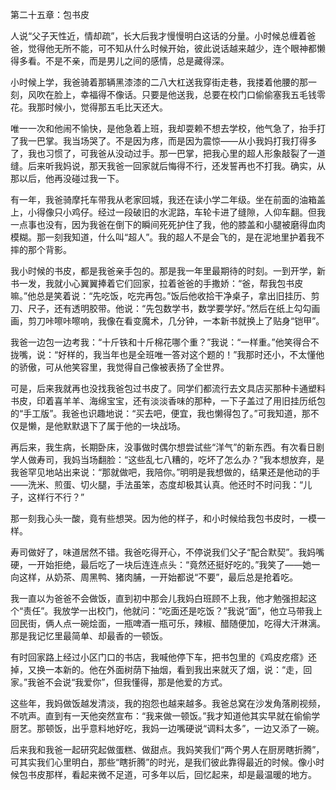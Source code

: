 第二十五章：包书皮

人说“父子天性近，情却疏”，长大后我才慢慢明白这话的分量。小时候总缠着爸爸，觉得他无所不能，可不知从什么时候开始，彼此说话越来越少，连个眼神都懒得多看。不是不亲，而是男儿之间的感情，总是藏得深。

小时候上学，我爸骑着那辆黑漆漆的二八大杠送我穿街走巷，我搂着他腰的那一刻，风吹在脸上，幸福得不像话。只要是他送我，总要在校门口偷偷塞我五毛钱零花。我那时候小，觉得那五毛比天还大。

唯一一次和他闹不愉快，是他急着上班，我却耍赖不想去学校，他气急了，抬手打了我一巴掌。我当场哭了。不是因为疼，而是因为震惊——从小我妈打我打得多了，我也习惯了，可我爸从没动过手。那一巴掌，把我心里的超人形象敲裂了一道缝。后来听我妈说，那天我爸一回家就后悔得不行，还发誓再也不打我。确实，从那以后，他再没碰过我一下。

有一年，我爸骑摩托车带我从老家回城，我还在读小学二年级。坐在前面的油箱盖上，小得像只小鸡仔。经过一段破旧的水泥路，车轮卡进了缝隙，人仰车翻。但我一点事也没有，因为我爸在倒下的瞬间死死护住了我，他的膝盖和小腿被磨得血肉模糊。那一刻我知道，什么叫“超人”。我的超人不是会飞的，是在泥地里护着我不摔的那个背影。

我小时候的书皮，都是我爸亲手包的。那是我一年里最期待的时刻。一到开学，新书一发，我就小心翼翼捧着它们回家，拉着爸爸的手撒娇：“爸，帮我包书皮嘛。”他总是笑着说：“先吃饭，吃完再包。”饭后他收拾干净桌子，拿出旧挂历、剪刀、尺子，还有透明胶带。他说：“先包数学书，数学要学好。”然后在纸上勾勾画画，剪刀咔嚓咔嚓响，我像在看变魔术，几分钟，一本新书就换上了贴身“铠甲”。

我爸一边包一边考我：“十斤铁和十斤棉花哪个重？”我说：“一样重。”他笑得合不拢嘴，说：“好样的，我当年也是全班唯一答对这个题的！”我那时还小，不太懂他的骄傲，可从他笑容里，我觉得自己像被表扬了全世界。

可是，后来我就再也没找我爸包过书皮了。同学们都流行去文具店买那种卡通塑料书皮，印着喜羊羊、海绵宝宝，还有淡淡香味的那种，一下子盖过了用旧挂历纸包的“手工版”。我爸也识趣地说：“买去吧，便宜，我也懒得包了。”可我知道，那不仅是懒，是他默默退下了属于他的一块战场。

再后来，我生病，长期卧床，没事做时偶尔想尝试些“洋气”的新东西。有次看日剧学人做寿司，我妈当场翻脸：“这些乱七八糟的，吃坏了怎么办？”我本想放弃，是我爸罕见地站出来说：“那就做吧，我陪你。”明明是我想做的，结果还是他动的手——洗米、煎蛋、切火腿，手法虽笨，态度却极其认真。他还时不时问我：“儿子，这样行不行？”

那一刻我心头一酸，竟有些想哭。因为他的样子，和小时候给我包书皮时，一模一样。

寿司做好了，味道居然不错。我爸吃得开心，不停说我们父子“配合默契”。我妈嘴硬，一开始拒绝，最后吃了一块后连连点头：“竟然还挺好吃的。”我笑了——她一向这样，从奶茶、周黑鸭、猪肉脯，一开始都说“不要”，最后总是抢着吃。

我一直以为爸爸不会做饭，直到初中那会儿我妈白班顾不上我，他才勉强担起这个“责任”。我放学一出校门，他就问：“吃面还是吃饭？”我说“面”，他立马带我上回民街，俩人点一碗烩面，一瓶啤酒一瓶可乐，辣椒、醋随便加，吃得大汗淋漓。那是我记忆里最简单、却最香的一顿饭。

有时回家路上经过小区门口的书店，我喊他停下车，把书包里的《鸡皮疙瘩》还掉，又换一本新的。他在外面树荫下抽烟，看到我出来就灭了烟，说：“走，回家。”我爸不会说“我爱你”，但我懂得，那是他爱的方式。

这些年，我妈做饭越发清淡，我的抱怨也越来越多。我爸总窝在沙发角落刷视频，不吭声。直到有一天他突然宣布：“我来做一顿饭。”我才知道他其实早就在偷偷学厨艺。那顿饭，出乎意料地好吃，我妈一边嘴硬说“调料太多”，一边又添了一碗。

后来我和我爸一起研究起做蛋糕、做甜点。我妈笑我们“两个男人在厨房瞎折腾”，可其实我们心里明白，那些“瞎折腾”的时光，是我们彼此靠得最近的时候。像小时候包书皮那样，看起来微不足道，可多年以后，回忆起来，却是最温暖的地方。
